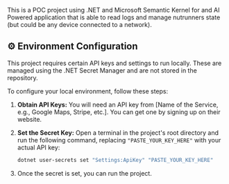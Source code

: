 This is a POC project using .NET and Microsoft Semantic Kernel for and AI Powered application that is able to read logs and manage nutrunners state (but could be any device connected to a network).

## ⚙️ Environment Configuration

This project requires certain API keys and settings to run locally. These are managed using the .NET Secret Manager and are not stored in the repository.

To configure your local environment, follow these steps:

1.  **Obtain API Keys:** You will need an API key from [Name of the Service, e.g., Google Maps, Stripe, etc.]. You can get one by signing up on their website.

2.  **Set the Secret Key:** Open a terminal in the project's root directory and run the following command, replacing `"PASTE_YOUR_KEY_HERE"` with your actual API key:

    ```sh
    dotnet user-secrets set "Settings:ApiKey" "PASTE_YOUR_KEY_HERE"
    ```

3.  Once the secret is set, you can run the project.
